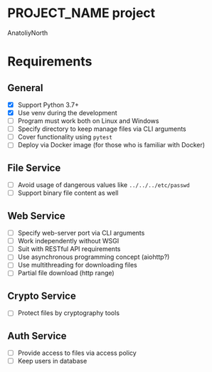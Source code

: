 
# PROJECT_NAME project

AnatoliyNorth

# Requirements

## General

- [x] Support Python 3.7+
- [x] Use venv during the development
- [ ] Program must work both on Linux and Windows
- [ ] Specify directory to keep manage files via CLI arguments
- [ ] Cover functionality using `pytest`
- [ ] Deploy via Docker image (for those who is familiar with Docker)

## File Service

- [ ] Avoid usage of dangerous values like `../../../etc/passwd`
- [ ] Support binary file content as well

## Web Service

- [ ] Specify web-server port via CLI arguments
- [ ] Work independently without WSGI
- [ ] Suit with RESTful API requirements
- [ ] Use asynchronous programming concept (aiohttp?)
- [ ] Use multithreading for downloading files
- [ ] Partial file download (http range)

## Crypto Service

- [ ] Protect files by cryptography tools

## Auth Service

- [ ] Provide access to files via access policy
- [ ] Keep users in database
